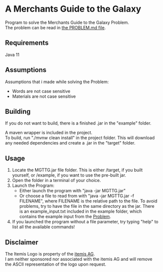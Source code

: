 # A Merchants Guide to the Galaxy #
Program to solve the Merchants Guide to the Galaxy Problem.  
The problem can be read in [the PROBLEM.md file](PROBLEM.md).

## Requirements ##
Java 11

## Assumptions ##
Assumptions that i made while solving the Problem:  
- Words are not case sensitive
- Materials are not case sensitive

## Building ##
If you do not want to build, there is a finished .jar in the "example" folder.

A maven wrapper is included in the project.  
To build, run "./mvnw clean install" in the project folder.
This will download any needed dependencies and create a .jar in the "target" folder.  

## Usage ##
1) Locate the MGTTG.jar file folder. This is either /target, if you built yourself, or /example, if you want to use the pre-built jar.  
2) Open the folder in a terminal of your choice.  
3) Launch the Program: 
   - Either launch the program with "java -jar MGTTG.jar"
   - Or choose a file to read from with "java -jar MGTTG.jar -f FILENAME", where FILENAME is the relative path to the file. To avoid problems, try to have the file in the same directory as the jar. There is an example_input.txt included in the example folder, which contains the example input from the [Problem](PROBLEM.md).
4) If you launched the program without a file parameter, try typing "help" to list all the available commands!
## Disclaimer ##
The Itemis Logo is property of the [itemis AG](https://www.itemis.com).  
I am neither sponsored nor associated with the itemis AG and will remove the ASCII
representation of the logo upon request.